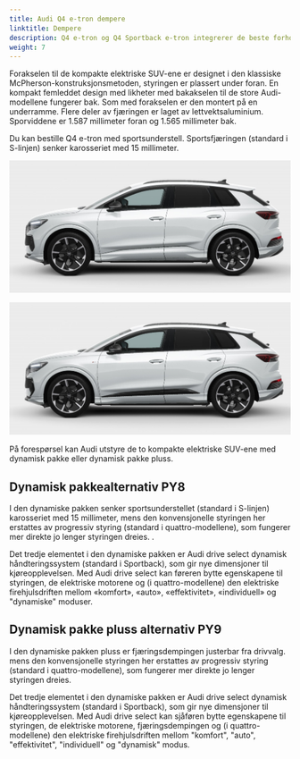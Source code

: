 ```yaml
---
title: Audi Q4 e-tron dempere
linktitle: Dempere
description: Q4 e-tron og Q4 Sportback e-tron integrerer de beste forholdene for høye nivåer av komfort, kjøreglede og urokkelig stabilitet
weight: 7
---
```


Forakselen til de kompakte elektriske SUV-ene er designet i den klassiske McPherson-konstruksjonsmetoden, styringen er plassert under foran. En kompakt femleddet design med likheter med bakakselen til de store Audi-modellene fungerer bak. Som med forakselen er den montert på en underramme. Flere deler av fjæringen er laget av lettvektsaluminium. Sporviddene er 1.587 millimeter foran og 1.565 millimeter bak.

Du kan bestille Q4 e-tron med sportsunderstell. Sportsfjæringen (standard i S-linjen) senker karosseriet med 15 millimeter.

![Suspension](suspension.jpg "Audi Q4 S-line med standard oppheng 180 mm bakkeklaring")

![Suspension](slinesuspension.jpg "Audi Q4 S-line med S-Line oppheng og 165 mm bakkeklaring")

På forespørsel kan Audi utstyre de to kompakte elektriske SUV-ene med dynamisk pakke eller dynamisk pakke pluss.

## Dynamisk pakkealternativ PY8

I den dynamiske pakken senker sportsunderstellet (standard i S-linjen) karosseriet med 15 millimeter, mens den konvensjonelle styringen her erstattes av progressiv styring (standard i quattro-modellene), som fungerer mer direkte jo lenger styringen dreies. .

Det tredje elementet i den dynamiske pakken er Audi drive select dynamisk håndteringssystem (standard i Sportback), som gir nye dimensjoner til kjøreopplevelsen. Med Audi drive select kan føreren bytte egenskapene til styringen, de elektriske motorene og (i quattro-modellene) den elektriske firehjulsdriften mellom «komfort», «auto», «effektivitet», «individuell» og "dynamiske" moduser.

## Dynamisk pakke pluss alternativ PY9

I den dynamiske pakken pluss er fjæringsdempingen justerbar fra drivvalg. mens den konvensjonelle styringen her erstattes av progressiv styring (standard i quattro-modellene), som fungerer mer direkte jo lenger styringen dreies.

Det tredje elementet i den dynamiske pakken er Audi drive select dynamisk håndteringssystem (standard i Sportback), som gir nye dimensjoner til kjøreopplevelsen. Med Audi drive select kan sjåføren bytte egenskapene til styringen, de elektriske motorene, fjæringsdempingen og (i quattro-modellene) den elektriske firehjulsdriften mellom "komfort", "auto", "effektivitet", "individuell" og "dynamisk" modus.